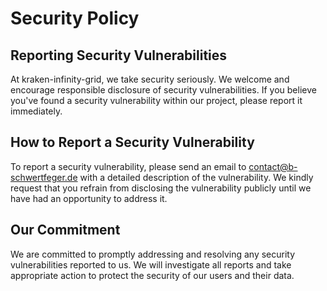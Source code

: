 # Security Policy

## Reporting Security Vulnerabilities

At kraken-infinity-grid, we take security seriously. We welcome and encourage
responsible disclosure of security vulnerabilities. If you believe you've found
a security vulnerability within our project, please report it immediately.

## How to Report a Security Vulnerability

To report a security vulnerability, please send an email to
[contact@b-schwertfeger.de](mailto:contact@b-schwertfeger.de) with a detailed
description of the vulnerability. We kindly request that you refrain from
disclosing the vulnerability publicly until we have had an opportunity to
address it.

## Our Commitment

We are committed to promptly addressing and resolving any security
vulnerabilities reported to us. We will investigate all reports and take
appropriate action to protect the security of our users and their data.
